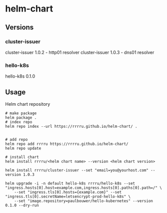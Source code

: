 # helm-chart

## Versions

### cluster-issuer
cluster-issuer 1.0.2 - http01 resolver
cluster-issuer 1.0.3 - dns01 resolver

### hello-k8s
hello-k8s 0.1.0

## Usage
Helm chart repository 

```shell
# make package
helm package .
# index repo
helm repo index --url https://rrrru.github.io/helm-chart/ .


# add repo
helm repo add rrrru https://rrrru.github.io/helm-chart/
helm repo update

# install chart
helm install rrrru/<helm chart name> --version <helm chart version>

helm install rrrru/cluster-issuer --set "email=you@yourhost.com" --version 1.0.3

helm upgrade -i -n default hello-k8s rrrru/hello-k8s --set "ingress.hosts[0].host=example.com,ingress.hosts[0].paths[0].path=/" \
    --set "ingress.tls[0].hosts={example.com}" --set "ingress.tls[0].secretName=letsencrypt-prod-hello-k8s" \
	--set "image.repository=paulbouwer/hello-kubernetes" --version 0.1.0 --dry-run

```